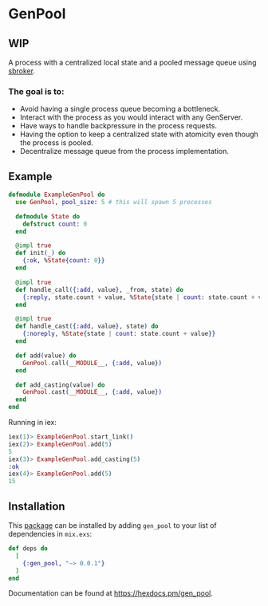 # GenPool

## WIP

A process with a centralized local state and a pooled message queue using [sbroker](https://github.com/fishcakez/sbroker).

### The goal is to:

- Avoid having a single process queue becoming a bottleneck.
- Interact with the process as you would interact with any GenServer.
- Have ways to handle backpressure in the process requests.
- Having the option to keep a centralized state with atomicity even though the process is pooled.
- Decentralize message queue from the process implementation.

## Example

```Elixir
defmodule ExampleGenPool do
  use GenPool, pool_size: 5 # this will spawn 5 processes

  defmodule State do
    defstruct count: 0
  end

  @impl true
  def init(_) do
    {:ok, %State{count: 0}}
  end

  @impl true
  def handle_call({:add, value}, _from, state) do
    {:reply, state.count + value, %State{state | count: state.count + value}}
  end

  @impl true
  def handle_cast({:add, value}, state) do
    {:noreply, %State{state | count: state.count + value}}
  end

  def add(value) do
    GenPool.call(__MODULE__, {:add, value})
  end

  def add_casting(value) do
    GenPool.cast(__MODULE__, {:add, value})
  end
end
```

Running in iex:

```Elixir
iex(1)> ExampleGenPool.start_link()
iex(2)> ExampleGenPool.add(5)
5
iex(3)> ExampleGenPool.add_casting(5)
:ok
iex(4)> ExampleGenPool.add(5)
15
```

## Installation

This [package](https://hex.pm/packages/gen_pool) can be installed by adding `gen_pool` to your list of dependencies in `mix.exs`:

```elixir
def deps do
  [
    {:gen_pool, "~> 0.0.1"}
  ]
end
```

Documentation can be found at <https://hexdocs.pm/gen_pool>.
